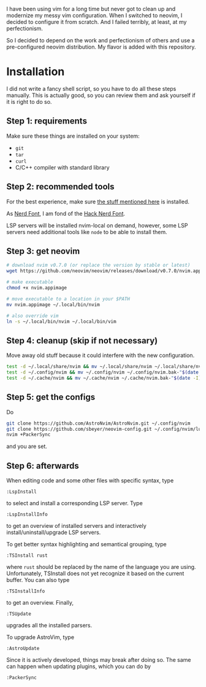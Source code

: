 I have been using vim for a long time but never got to clean up and modernize my messy vim configuration.
When I switched to neovim, I decided to configure it from scratch.
And I failed terribly, at least, at my perfectionism.

So I decided to depend on the work and perfectionism of others and use a pre-configured neovim distribution.
My flavor is added with this repository.

# Installation

I did not write a fancy shell script, so you have to do all these steps manually.
This is actually good, so you can review them and ask yourself if it is right to do so.

## Step 1: requirements

Make sure these things are installed on your system:

 * `git`
 * `tar`
 * `curl`
 * C/C++ compiler with standard library

## Step 2: recommended tools

For the best experience, make sure [the stuff mentioned here](https://astronvim.github.io/#-requirements)
is installed.

As [Nerd Font](https://www.nerdfonts.com/font-downloads), I am fond of the
[Hack Nerd Font](https://github.com/ryanoasis/nerd-fonts/releases/download/v2.1.0/Hack.zip).

LSP servers will be installed nvim-local on demand, however, some LSP servers need
additional tools like `node` to be able to install them.

## Step 3: get neovim

```sh
# download nvim v0.7.0 (or replace the version by stable or latest)
wget https://github.com/neovim/neovim/releases/download/v0.7.0/nvim.appimage

# make executable
chmod +x nvim.appimage

# move executable to a location in your $PATH
mv nvim.appimage ~/.local/bin/nvim

# also override vim
ln -s ~/.local/bin/nvim ~/.local/bin/vim
```

## Step 4: cleanup (skip if not necessary)

Move away old stuff because it could interfere with the new configuration.
```sh
test -d ~/.local/share/nvim && mv ~/.local/share/nvim ~/.local/share/nvim.bak-"$(date -I)"
test -d ~/.config/nvim && mv ~/.config/nvim ~/.config/nvim.bak-"$(date -I)"
test -d ~/.cache/nvim && mv ~/.cache/nvim ~/.cache/nvim.bak-"$(date -I)"
```

## Step 5: get the configs

Do
```sh
git clone https://github.com/AstroNvim/AstroNvim.git ~/.config/nvim
git clone https://github.com/sbeyer/neovim-config.git ~/.config/nvim/lua/user
nvim +PackerSync
```
and you are set.

## Step 6: afterwards

When editing code and some other files with specific syntax, type
```
:LspInstall
```
to select and install a corresponding LSP server.
Type
```
:LspInstallInfo
```
to get an overview of installed servers and interactively install/uninstall/upgrade
LSP servers.


To get better syntax highlighting and semantical grouping, type
```
:TSInstall rust
```
where `rust` should be replaced by the name of the language you are using.
Unfortunately, TSInstall does not yet recognize it based on the current buffer.
You can also type
```
:TSInstallInfo
```
to get an overview.
Finally,
```
:TSUpdate
```
upgrades all the installed parsers.

To upgrade AstroVim, type
```
:AstroUpdate
```
Since it is actively developed, things may break after doing so.
The same can happen when updating plugins, which you can do by
```
:PackerSync
```
